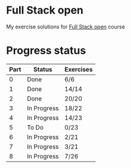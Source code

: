 # Full Stack open

My exercise solutions for [Full Stack open](https://fullstackopen.com/) course

# Progress status

| Part | Status      | Exercises |
| ---- | ----------- | --------- |
| 0    | Done        | 6/6       |
| 1    | Done        | 14/14     |
| 2    | Done        | 20/20     |
| 3    | In Progress | 18/22     |
| 4    | In Progress | 14/23     |
| 5    | To Do       | 0/23      |
| 6    | In Progress | 2/21      |
| 7    | In Progress | 3/21      |
| 8    | In Progress | 7/26      |
